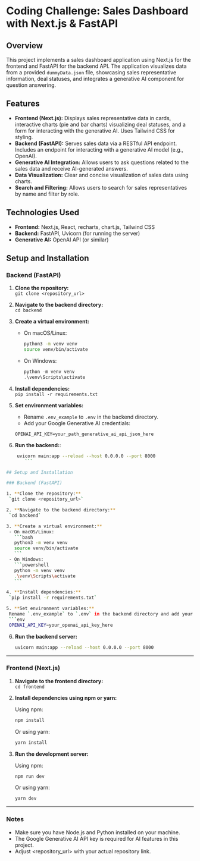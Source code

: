 # Coding Challenge: Sales Dashboard with Next.js & FastAPI

## Overview

This project implements a sales dashboard application using Next.js for the frontend and FastAPI for the backend API.  The application visualizes data from a provided `dummyData.json` file, showcasing sales representative information, deal statuses, and integrates a generative AI component for question answering.

## Features

* **Frontend (Next.js):**  Displays sales representative data in cards, interactive charts (pie and bar charts) visualizing deal statuses, and a form for interacting with the generative AI.  Uses Tailwind CSS for styling.
* **Backend (FastAPI):** Serves sales data via a RESTful API endpoint. Includes an endpoint for interacting with a generative AI model (e.g., OpenAI).
* **Generative AI Integration:** Allows users to ask questions related to the sales data and receive AI-generated answers.
* **Data Visualization:** Clear and concise visualization of sales data using charts.
* **Search and Filtering:**  Allows users to search for sales representatives by name and filter by role.


## Technologies Used

* **Frontend:** Next.js, React, recharts, chart.js, Tailwind CSS
* **Backend:** FastAPI, Uvicorn (for running the server)
* **Generative AI:** OpenAI API (or similar)


## Setup and Installation
### Backend (FastAPI)

1. **Clone the repository:**  
   `git clone <repository_url>`

2. **Navigate to the backend directory:**  
   `cd backend`

3. **Create a virtual environment:**  
   - On macOS/Linux:  
     ```bash
     python3 -m venv venv
     source venv/bin/activate
     ```
   - On Windows:  
     ```powershell
     python -m venv venv
     .\venv\Scripts\activate
     ```

4. **Install dependencies:**  
   `pip install -r requirements.txt`

5. **Set environment variables:**  
   - Rename `.env_example` to `.env` in the backend directory.
   - Add your Google Generative AI credentials:  

    ```env
    OPENAI_API_KEY=your_path_generative_ai_api_json_here
    ```
5.  **Run the backend:**:
  ```bash
      uvicorn main:app --reload --host 0.0.0.0 --port 8000
         ```

## Setup and Installation

### Backend (FastAPI)

1. **Clone the repository:**  
   `git clone <repository_url>`

2. **Navigate to the backend directory:**  
   `cd backend`

3. **Create a virtual environment:**  
   - On macOS/Linux:  
     ```bash
     python3 -m venv venv
     source venv/bin/activate
     ```
   - On Windows:  
     ```powershell
     python -m venv venv
     .\venv\Scripts\activate
     ```

4. **Install dependencies:**  
   `pip install -r requirements.txt`

5. **Set environment variables:**  
   Rename `.env_example` to `.env` in the backend directory and add your OpenAI API key:  
   ```env
   OPENAI_API_KEY=your_openai_api_key_here
   ```

6. **Run the backend server:**  
   ```bash
   uvicorn main:app --reload --host 0.0.0.0 --port 8000
   ```

---

### Frontend (Next.js)

1. **Navigate to the frontend directory:**  
    `cd frontend`

2. **Install dependencies using npm or yarn:**  

    Using npm:  
    ```bash
    npm install
    ```
    
    Or using yarn:   
    ```bash 
    yarn install 
    ```

3. **Run the development server:**  

    Using npm:   
    ```bash 
    npm run dev 
    ```
    
    Or using yarn:
    
    ```bash 
    yarn dev 
    ```

---

### Notes
- Make sure you have Node.js and Python installed on your machine.
- The Google Generative AI API key is required for AI features in this project.
- Adjust <repository_url> with your actual repository link.


